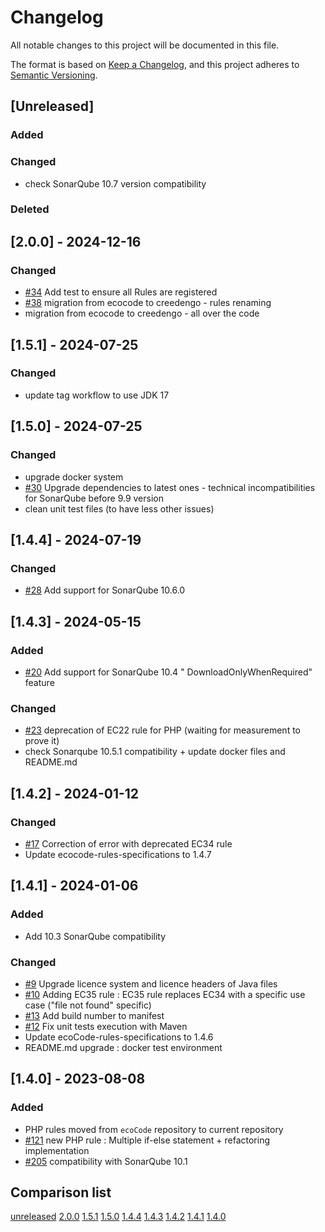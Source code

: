 # Changelog

All notable changes to this project will be documented in this file.

The format is based on [Keep a Changelog](https://keepachangelog.com/en/1.0.0/),
and this project adheres to [Semantic Versioning](https://semver.org/spec/v2.0.0.html).

## [Unreleased]

### Added

### Changed

- check SonarQube 10.7 version compatibility

### Deleted

## [2.0.0] - 2024-12-16

### Changed

- [#34](https://github.com/green-code-initiative/creedengo-php/issues/34) Add test to ensure all Rules are registered
- [#38](https://github.com/green-code-initiative/creedengo-php/pull/38) migration from ecocode to creedengo - rules renaming
- migration from ecocode to creedengo - all over the code

## [1.5.1] - 2024-07-25

### Changed

- update tag workflow to use JDK 17

## [1.5.0] - 2024-07-25

### Changed

- upgrade docker system
- [#30](https://github.com/green-code-initiative/creedengo-php/issues/30) Upgrade dependencies to latest ones - technical
  incompatibilities for SonarQube before 9.9 version
- clean unit test files (to have less other issues)

## [1.4.4] - 2024-07-19

### Changed

- [#28](https://github.com/green-code-initiative/creedengo-php/issues/28) Add support for SonarQube 10.6.0

## [1.4.3] - 2024-05-15

### Added

- [#20](https://github.com/green-code-initiative/creedengo-php/issues/20) Add support for SonarQube 10.4 "
  DownloadOnlyWhenRequired" feature

### Changed

- [#23](https://github.com/green-code-initiative/creedengo-php/issues/23) deprecation of EC22 rule for PHP (waiting for
  measurement to prove it)
- check Sonarqube 10.5.1 compatibility + update docker files and README.md

## [1.4.2] - 2024-01-12

### Changed

- [#17](https://github.com/green-code-initiative/creedengo-php/issues/17) Correction of error with deprecated EC34 rule
- Update ecocode-rules-specifications to 1.4.7

## [1.4.1] - 2024-01-06

### Added

- Add 10.3 SonarQube compatibility

### Changed

- [#9](https://github.com/green-code-initiative/creedengo-php/pull/9) Upgrade licence system and licence headers of Java
  files
- [#10](https://github.com/green-code-initiative/creedengo-php/pull/10) Adding EC35 rule : EC35 rule replaces EC34 with a
  specific use case ("file not found" specific)
- [#13](https://github.com/green-code-initiative/creedengo-php/issues/13) Add build number to manifest
- [#12](https://github.com/green-code-initiative/creedengo-php/issues/12) Fix unit tests execution with Maven
- Update ecoCode-rules-specifications to 1.4.6
- README.md upgrade : docker test environment

## [1.4.0] - 2023-08-08

### Added

- PHP rules moved from `ecoCode` repository to current repository
- [#121](https://github.com/green-code-initiative/creedengo-rules-specifications/issues/121) new PHP rule : Multiple if-else statement +
  refactoring implementation
- [#205](https://github.com/green-code-initiative/creedengo-rules-specifications/issues/205) compatibility with SonarQube 10.1

## Comparison list

[unreleased](https://github.com/green-code-initiative/creedengo-php/compare/2.0.0...HEAD)
[2.0.0](https://github.com/green-code-initiative/creedengo-php/compare/1.5.1...2.0.0)
[1.5.1](https://github.com/green-code-initiative/creedengo-php/compare/1.5.0...1.5.1)
[1.5.0](https://github.com/green-code-initiative/creedengo-php/compare/1.4.4...1.5.0)
[1.4.4](https://github.com/green-code-initiative/creedengo-php/compare/1.4.3...1.4.4)
[1.4.3](https://github.com/green-code-initiative/creedengo-php/compare/1.4.2...1.4.3)
[1.4.2](https://github.com/green-code-initiative/creedengo-php/compare/1.4.1...1.4.2)
[1.4.1](https://github.com/green-code-initiative/creedengo-php/compare/1.4.0...1.4.1)
[1.4.0](https://github.com/green-code-initiative/creedengo-php/releases/tag/1.4.0)
